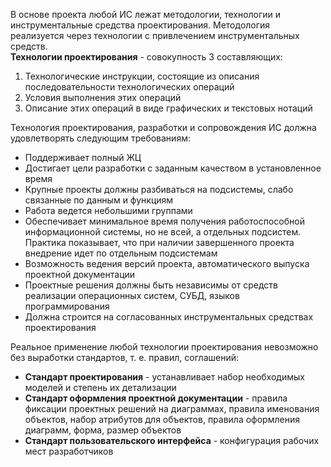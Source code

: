В основе проекта любой ИС лежат методологии, технологии и инструментальные средства проектирования. Методология реализуется через технологии с привлечением инструментальных средств.  
**Технологии проектирования** - совокупность 3 составляющих:
1. Технологические инструкции, состоящие из описания последовательности технологических операций
2. Условия выполнения этих операций
3. Описание этих операций в виде графических и текстовых нотаций  
  
Технология проектирования, разработки и сопровождения ИС должна удовлетворять следующим требованиям:
- Поддерживает полный ЖЦ
- Достигает цели разработки с заданным качеством в установленное время
- Крупные проекты должны разбиваться на подсистемы, слабо связанные по данным и функциям
- Работа ведется небольшими группами
- Обеспечивает минимальное время получения работоспособной информационной системы, но не всей, а отдельных подсистем. Практика показывает, что при наличии завершенного проекта внедрение идет по отдельным подсистемам
- Возможность ведения версий проекта, автоматического выпуска проектной документации
- Проектные решения должны быть независимы от средств реализации операционных систем, СУБД, языков программирования
- Должна строится на согласованных инструментальных средствах проектирования
  
Реальное применение любой технологии проектирования невозможно без выработки стандартов, т. е. правил, соглашений:
- **Стандарт проектирования** - устанавливает набор необходимых моделей и степень их детализации
- **Стандарт оформления проектной документации** - правила фиксации проектных решений на диаграммах, правила именования объектов, набор атрибутов для объектов, правила оформления диаграмм, форма, размер объектов
- **Стандарт пользовательского интерфейса** - конфигурация рабочих мест разработчиков